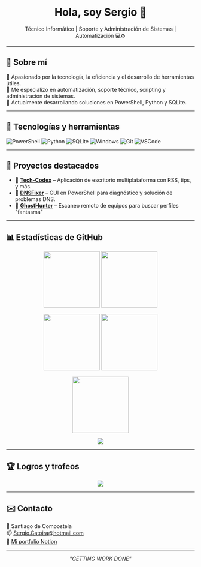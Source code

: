 <h1 align="center">Hola, soy Sergio 👋</h1>
<p align="center">
  Técnico Informático | Soporte y Administración de Sistemas | Automatización 💻⚙️
</p>

---

## 🧠 Sobre mí

🎯 Apasionado por la tecnología, la eficiencia y el desarrollo de herramientas útiles.  
🧰 Me especializo en automatización, soporte técnico, scripting y administración de sistemas.  
🚀 Actualmente desarrollando soluciones en PowerShell, Python y SQLite.

---

## 🔧 Tecnologías y herramientas

![PowerShell](https://img.shields.io/badge/-PowerShell-5391FE?logo=powershell&logoColor=white&style=flat-square)
![Python](https://img.shields.io/badge/-Python-3776AB?logo=python&logoColor=white&style=flat-square)
![SQLite](https://img.shields.io/badge/-SQLite-003B57?logo=sqlite&logoColor=white&style=flat-square)
![Windows](https://img.shields.io/badge/-Windows-0078D6?logo=windows&logoColor=white&style=flat-square)
![Git](https://img.shields.io/badge/-Git-F05032?logo=git&logoColor=white&style=flat-square)
![VSCode](https://img.shields.io/badge/-VSCode-007ACC?logo=visual-studio-code&logoColor=white&style=flat-square)

---

## 🚀 Proyectos destacados

- 🔹 **[Tech-Codex](https://github.com/SergioGL-14/Tech-Codex)** – Aplicación de escritorio multiplataforma con RSS, tips, y más.
- 🔹 **[DNSFixer](https://github.com/SergioGL-14/DNSFixer)** – GUI en PowerShell para diagnóstico y solución de problemas DNS.
- 🔹 **[GhostHunter]([https://github.com/SergioGL-14/GhostHunter])** – Escaneo remoto de equipos para buscar perfiles "fantasma"

---

## 📊 Estadísticas de GitHub

<p align="center">
  <img src="https://github-readme-stats.vercel.app/api?username=SergioGL-14&show_icons=true&theme=radical&count_private=true" height="150">
  <img src="https://github-readme-stats.vercel.app/api/top-langs/?username=SergioGL-14&layout=compact&theme=radical" height="150">
</p>

<p align="center">
  <img src="https://github-readme-stats.vercel.app/api?username=SergioGL-14&show_icons=true&theme=radical&count_private=true" height="150" />
  <img src="https://github-readme-stats.vercel.app/api/top-langs/?username=SergioGL-14&layout=compact&theme=radical" height="150" />
</p>

<p align="center">
  <img src="https://streak-stats.demolab.com/?user=SergioGL-14&theme=radical&hide_border=true" height="150"/>
</p>

<p align="center">
  <img src="https://github-readme-activity-graph.cyclic.app/graph?username=SergioGL-14&theme=react-dark" />
</p>

---

## 🏆 Logros y trofeos

<p align="center">
  <img src="https://github-profile-trophy.vercel.app/?username=SergioGL-14&theme=radical&row=1&column=6" />
</p>


---

## ✉️ Contacto

📍 Santiago de Compostela  
📫 [Sergio.Catoira@hotmail.com](mailto:Sergio.Catoira@hotmail.com)  
🔗 [Mi portfolio Notion](https://voltaic-primrose-b95.notion.site/Sergio-G-mez-Lajos-183822c72e9a8026bcb3c9575cd0b9f9)

---

<p align="center">
  <i>"GETTING WORK DONE"</i>
</p>
